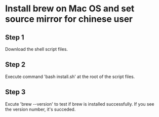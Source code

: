 # Install brew on Mac OS and set source mirror for chinese user

## Step 1
 Download the shell script files.
## Step 2
 Execute command 'bash install.sh' at the root of the script files.
## Step 3
 Excute 'brew --version' to test if brew is installed successfully. If you see the version number, it's succeded.
